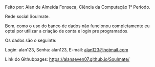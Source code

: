 Feito por: Alan de Almeida Fonseca, Ciência da Computação 1° Periodo.

Rede social Soulmate.

Bom, como o uso do banco de dados não funcionou completamente eu optei por utilizar a criação de conta e login pre programados.

Os dados são o seguinte:

Login: alan123, 
Senha: alan123,
E-mail: alan123@hotmail.com

Link do Githubpages: https://alanseven07.github.io/Soulmate/
